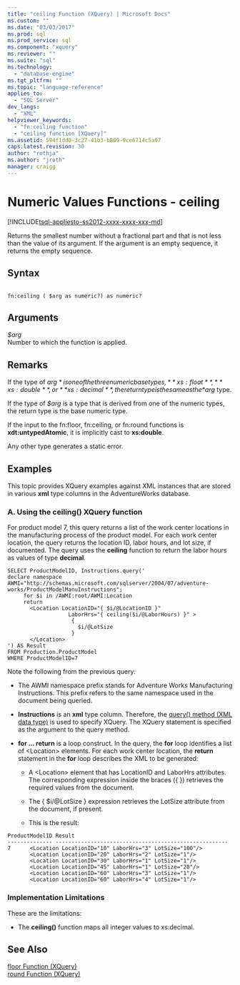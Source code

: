 ```yaml
---
title: "ceiling Function (XQuery) | Microsoft Docs"
ms.custom: ""
ms.date: "03/03/2017"
ms.prod: sql
ms.prod_service: sql
ms.component: "xquery"
ms.reviewer: ""
ms.suite: "sql"
ms.technology: 
  - "database-engine"
ms.tgt_pltfrm: ""
ms.topic: "language-reference"
applies_to: 
  - "SQL Server"
dev_langs: 
  - "XML"
helpviewer_keywords: 
  - "fn:ceiling function"
  - "ceiling function [XQuery]"
ms.assetid: 594f1dd0-3c27-41b3-b809-9ce6714c5a97
caps.latest.revision: 30
author: "rothja"
ms.author: "jroth"
manager: craigg
---
```

# Numeric Values Functions - ceiling 
[!INCLUDE[tsql-appliesto-ss2012-xxxx-xxxx-xxx-md](../includes/tsql-appliesto-ss2012-xxxx-xxxx-xxx-md.md)]

  Returns the smallest number without a fractional part and that is not less than the value of its argument. If the argument is an empty sequence, it returns the empty sequence.  
  
## Syntax  
  
```  
  
fn:ceiling ( $arg as numeric?) as numeric?  
```  
  
## Arguments  
 *$arg*  
 Number to which the function is applied.  
  
## Remarks  
 If the type of *$arg* is one of the three numeric base types, **xs:float**, **xs:double**, or **xs:decimal**, the return type is the same as the *$arg* type.  
  
 If the type of *$arg* is a type that is derived from one of the numeric types, the return type is the base numeric type.  
  
 If the input to the fn:floor, fn:ceiling, or fn:round functions is **xdt:untypedAtomic**, it is implicitly cast to **xs:double**.  
  
 Any other type generates a static error.  
  
## Examples  
 This topic provides XQuery examples against XML instances that are stored in various **xml** type columns in the AdventureWorks database.  
  
### A. Using the ceiling() XQuery function  
 For product model 7, this query returns a list of the work center locations in the manufacturing process of the product model. For each work center location, the query returns the location ID, labor hours, and lot size, if documented. The query uses the **ceiling** function to return the labor hours as values of type **decimal**.  
  
```  
SELECT ProductModelID, Instructions.query('  
declare namespace AWMI="http://schemas.microsoft.com/sqlserver/2004/07/adventure-works/ProductModelManuInstructions";   
     for $i in /AWMI:root/AWMI:Location  
     return   
       <Location LocationID="{ $i/@LocationID }"   
                   LaborHrs="{ ceiling($i/@LaborHours) }" >  
                    {   
                      $i/@LotSize  
                    }    
       </Location>  
') AS Result  
FROM Production.ProductModel  
WHERE ProductModelID=7  
```  
  
 Note the following from the previous query:  
  
-   The AWMI namespace prefix stands for Adventure Works Manufacturing Instructions. This prefix refers to the same namespace used in the document being queried.  
  
-   **Instructions** is an **xml** type column. Therefore, the [query() method (XML data type)](../t-sql/xml/query-method-xml-data-type.md) is used to specify XQuery. The XQuery statement is specified as the argument to the query method.  
  
-   **for ... return** is a loop construct. In the query, the **for** loop identifies a list of \<Location> elements. For each work center location, the **return** statement in the **for** loop describes the XML to be generated:  
  
    -   A \<Location> element that has LocationID and LaborHrs attributes. The corresponding expression inside the braces ({ }) retrieves the required values from the document.  
  
    -   The { $i/@LotSize } expression retrieves the LotSize attribute from the document, if present.  
  
    -   This is the result:  
  
```  
ProductModelID Result    
-------------- ------------------------------------------------------  
7      <Location LocationID="10" LaborHrs="3" LotSize="100"/>  
       <Location LocationID="20" LaborHrs="2" LotSize="1"/>     
       <Location LocationID="30" LaborHrs="1" LotSize="1"/>     
       <Location LocationID="45" LaborHrs="1" LotSize="20"/>  
       <Location LocationID="60" LaborHrs="3" LotSize="1"/>     
       <Location LocationID="60" LaborHrs="4" LotSize="1"/>  
```  
  
### Implementation Limitations  
 These are the limitations:  
  
-   The **ceiling()** function maps all integer values to xs:decimal.  
  
## See Also  
 [floor Function &#40;XQuery&#41;](../xquery/numeric-values-functions-floor.md)   
 [round Function &#40;XQuery&#41;](../xquery/numeric-values-functions-round.md)  
  
  
